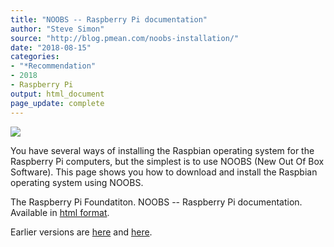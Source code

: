 ```yaml
---
title: "NOOBS -- Raspberry Pi documentation"
author: "Steve Simon"
source: "http://blog.pmean.com/noobs-installation/"
date: "2018-08-15"
categories:
- "*Recommendation"
- 2018
- Raspberry Pi
output: html_document
page_update: complete
---
```


![](http://www.pmean.com/new-images/18/noobs-installation01.png)

<!---More--->

You have several ways of installing the Raspbian operating system for the Raspberry Pi computers, but the simplest is to use NOOBS (New Out Of Box Software). This page shows you how to download and install the Raspbian operating system using NOOBS.

The Raspberry Pi Foundatiton. NOOBS -- Raspberry Pi documentation. Available in [html format][ras1].

[ras1]: https://www.raspberrypi.org/documentation/installation/noobs.md
Earlier versions are [here][sim1] and [here][sim2].
 
[sim1]: http://blog.pmean.com/noobs-installation/
[sim2]: http://new.pmean.com/noobs-installation/
 
